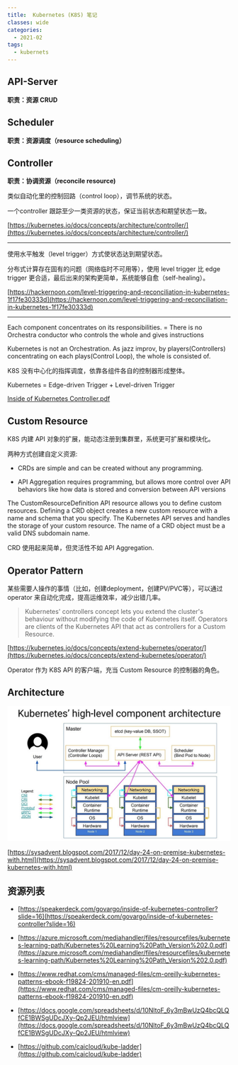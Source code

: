```yaml
---
title:  Kubernetes (K8S) 笔记
classes: wide
categories:
  - 2021-02
tags:
  - kubernets
---
```



## API-Server

**职责：资源 CRUD**


## Scheduler

**职责：资源调度（resource scheduling）**

## Controller

**职责：协调资源（reconcile resource)**

类似自动化里的控制回路（control loop），调节系统的状态。

一个controller 跟踪至少一类资源的状态，保证当前状态和期望状态一致。

[https://kubernetes.io/docs/concepts/architecture/controller/](https://kubernetes.io/docs/concepts/architecture/controller/)

---

使用水平触发（level trigger）方式使状态达到期望状态。

分布式计算存在固有的问题（网络临时不可用等），使用 level trigger 比 edge trigger 更合适，最后出来的架构更简单，系统能够自愈（self-healing）。

[https://hackernoon.com/level-triggering-and-reconciliation-in-kubernetes-1f17fe30333d](https://hackernoon.com/level-triggering-and-reconciliation-in-kubernetes-1f17fe30333d)

---

Each component concentrates on its responsibilities. = There is no Orchestra conductor who controls the whole and gives instructions

Kubernetes is not an Orchestration. As jazz improv, by players(Controllers) concentrating on each plays(Control Loop), the whole is consisted of.

K8S 没有中心化的指挥调度，依靠各组件各自的控制器形成整体。

Kubernetes = Edge-driven Trigger + Level-driven Trigger

[Inside of Kubernetes Controller.pdf](/assets/slides/Inside_of_Kubernetes_Controller.pdf)

## Custom Resource

K8S 内建 API 对象的扩展，能动态注册到集群里，系统更可扩展和模块化。

两种方式创建自定义资源:

- CRDs are simple and can be created without any programming.

- API Aggregation requires programming, but allows more control over API behaviors like how data is stored and conversion between API versions


The CustomResourceDefinition API resource allows you to define custom resources. Defining a CRD object creates a new custom resource with a name and schema that you specify. The Kubernetes API serves and handles the storage of your custom resource. The name of a CRD object must be a valid DNS subdomain name.


CRD 使用起来简单，但灵活性不如 API Aggregation.

## Operator Pattern

某些需要人操作的事情（比如，创建deployment，创建PV/PVC等），可以通过 operator 来自动化完成，提高运维效率，减少出错几率。


> Kubernetes' controllers concept lets you extend the cluster's behaviour without modifying the code of Kubernetes itself. Operators are clients of the Kubernetes API that act as controllers for a Custom Resource.

[https://kubernetes.io/docs/concepts/extend-kubernetes/operator/](https://kubernetes.io/docs/concepts/extend-kubernetes/operator/)

Operator 作为 K8S API 的客户端，充当 Custom Resource 的控制器的角色。


## Architecture

![k8s high-level arch](/assets/images/2021/02/k8s_overview.jpeg)

[https://sysadvent.blogspot.com/2017/12/day-24-on-premise-kubernetes-with.html](https://sysadvent.blogspot.com/2017/12/day-24-on-premise-kubernetes-with.html)


## 资源列表

- [https://speakerdeck.com/govargo/inside-of-kubernetes-controller?slide=16](https://speakerdeck.com/govargo/inside-of-kubernetes-controller?slide=16)

- [https://azure.microsoft.com/mediahandler/files/resourcefiles/kubernetes-learning-path/Kubernetes%20Learning%20Path_Version%202.0.pdf](https://azure.microsoft.com/mediahandler/files/resourcefiles/kubernetes-learning-path/Kubernetes%20Learning%20Path_Version%202.0.pdf)

- [https://www.redhat.com/cms/managed-files/cm-oreilly-kubernetes-patterns-ebook-f19824-201910-en.pdf](https://www.redhat.com/cms/managed-files/cm-oreilly-kubernetes-patterns-ebook-f19824-201910-en.pdf)

- [https://docs.google.com/spreadsheets/d/10NltoF_6y3mBwUzQ4bcQLQfCE1BWSgUDcJXy-Qp2JEU/htmlview](https://docs.google.com/spreadsheets/d/10NltoF_6y3mBwUzQ4bcQLQfCE1BWSgUDcJXy-Qp2JEU/htmlview)

- [https://github.com/caicloud/kube-ladder](https://github.com/caicloud/kube-ladder)

